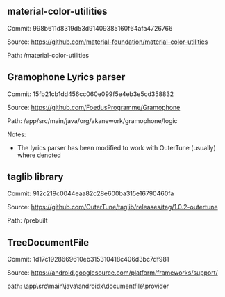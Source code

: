 ## material-color-utilities

Commit: 998b611d8319d53d91409385160f64afa4726766

Source: https://github.com/material-foundation/material-color-utilities

Path: /material-color-utilities


## Gramophone Lyrics parser

Commit: 15fb21cb1dd456cc060e099f5e4eb3e5cd358832

Source: https://github.com/FoedusProgramme/Gramophone

Path: /app/src/main/java/org/akanework/gramophone/logic

Notes: 
- The lyrics parser has been modified to work with OuterTune (usually) where denoted


## taglib library

Commit: 912c219c0044eaa82c28e600ba315e16790460fa

Source: https://github.com/OuterTune/taglib/releases/tag/1.0.2-outertune

Path: /prebuilt

## TreeDocumentFile

Commit: 1d17c1928669610eb315310418c406d3bc7df981 

Source: https://android.googlesource.com/platform/frameworks/support/

path: \app\src\main\java\androidx\documentfile\provider
